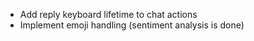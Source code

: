 - Add reply keyboard lifetime to chat actions
- Implement emoji handling (sentiment analysis is done)
